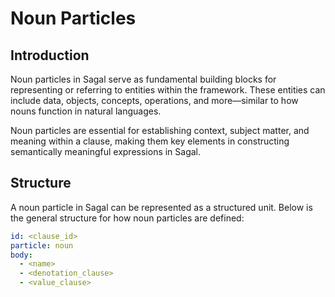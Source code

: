 # Noun Particles

## Introduction

Noun particles in Sagal serve as fundamental building blocks for representing or referring to entities within the framework.
These entities can include data, objects, concepts, operations, and more—similar to how nouns function in natural languages.

Noun particles are essential for establishing context, subject matter, and meaning within a clause, making them key elements in constructing semantically meaningful expressions in Sagal.

## Structure

A noun particle in Sagal can be represented as a structured unit. Below is the general structure for how noun particles are defined:

```yaml
id: <clause_id>
particle: noun
body:
  - <name>
  - <denotation_clause>
  - <value_clause>
```
